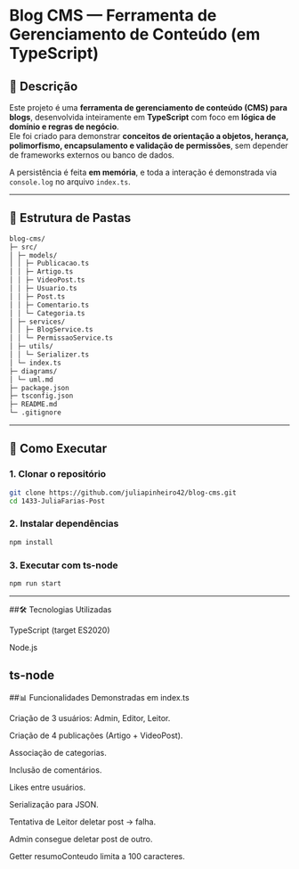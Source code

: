 # Blog CMS — Ferramenta de Gerenciamento de Conteúdo (em TypeScript)

## 📖 Descrição

Este projeto é uma **ferramenta de gerenciamento de conteúdo (CMS) para blogs**, desenvolvida inteiramente em **TypeScript** com foco em **lógica de domínio e regras de negócio**.  
Ele foi criado para demonstrar **conceitos de orientação a objetos, herança, polimorfismo, encapsulamento e validação de permissões**, sem depender de frameworks externos ou banco de dados.

A persistência é feita **em memória**, e toda a interação é demonstrada via `console.log` no arquivo `index.ts`.

---

## 📂 Estrutura de Pastas
```bash
blog-cms/
├─ src/
│ ├─ models/
│ │ ├─ Publicacao.ts
│ │ ├─ Artigo.ts
│ │ ├─ VideoPost.ts
│ │ ├─ Usuario.ts
│ │ ├─ Post.ts
│ │ ├─ Comentario.ts
│ │ └─ Categoria.ts
│ ├─ services/
│ │ ├─ BlogService.ts
│ │ └─ PermissaoService.ts
│ ├─ utils/
│ │ └─ Serializer.ts
│ └─ index.ts
├─ diagrams/
│ └─ uml.md
├─ package.json
├─ tsconfig.json
├─ README.md
└─ .gitignore
```

---

## 🚀 Como Executar

### 1. Clonar o repositório

```bash
git clone https://github.com/juliapinheiro42/blog-cms.git
cd 1433-JuliaFarias-Post
```

### 2. Instalar dependências

```bash
npm install
```

### 3. Executar com ts-node

```bash
npm run start
```
---
##🛠️ Tecnologias Utilizadas

TypeScript (target ES2020)

Node.js

ts-node
---
##📊 Funcionalidades Demonstradas em index.ts

Criação de 3 usuários: Admin, Editor, Leitor.

Criação de 4 publicações (Artigo + VideoPost).

Associação de categorias.

Inclusão de comentários.

Likes entre usuários.

Serialização para JSON.

Tentativa de Leitor deletar post → falha.

Admin consegue deletar post de outro.

Getter resumoConteudo limita a 100 caracteres.
